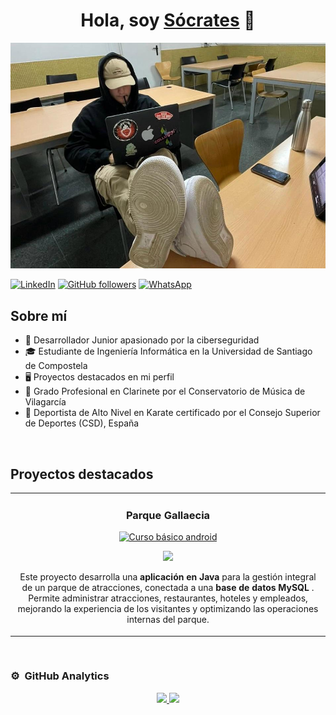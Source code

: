 <div align="center">
<h1 align="center">Hola, soy <a href="https://linktr.ee/soocratess">Sócrates</a> 👋</h1>
</div>
<img src="https://github.com/soocratess/soocratess/blob/main/soocratess.jpg">



[![LinkedIn](https://img.shields.io/badge/-LinkedIn-blue?style=flat-square&logo=linkedin)](https://www.linkedin.com/in/s%C3%B3crates-agudo-06a90223a/)
[![GitHub followers](https://img.shields.io/github/followers/soocratess?style=social)](https://github.com/soocratess)
[![WhatsApp](https://img.shields.io/badge/WhatsApp-25D366?logo=whatsapp&logoColor=fff&style=flat)](https://wa.me/625114932)



## Sobre mí

- 📱 Desarrollador Junior apasionado por la ciberseguridad
- 🎓 Estudiante de Ingeniería Informática en la Universidad de Santiago de Compostela
- 🖥️ Proyectos destacados en mi perfil
- 🎵 Grado Profesional en Clarinete por el Conservatorio de Música de Vilagarcía
- 🥋 Deportista de Alto Nivel en Karate certificado por el Consejo Superior de Deportes (CSD), España


<br>

## Proyectos destacados
<table>
<tr>
<td width="50%">
<h3 align="center">Parque Gallaecia</h3>
<div align="center">
<a href="https://github.com/soocratess/ParqueGallaecia" target="_blank"><img src="https://cdn.worldvectorlogo.com/logos/java.svg" width="400" alt="Curso básico android"></a>
<p>
<a href="https://github.com/soocratess/ParqueGallaecia" target="_blank">
<img src="https://img.shields.io/badge/CÓDIGO-ff9?style=for-the-badge&logo=github&logoColor=black">
</a>
</p>
<p>Este proyecto desarrolla una <strong> aplicación en Java </strong> para la gestión integral de un parque de atracciones, conectada a una <strong> base de datos MySQL </strong>. Permite administrar atracciones, restaurantes, hoteles y empleados, mejorando la experiencia de los visitantes y optimizando las operaciones internas del parque.</p>
</div>
  
</td>
</table>                                                                                 
</div>
<br>

### ⚙️ &nbsp;GitHub Analytics

<p align="center">
<a href="https://github.com/soocratess">
  <img height="180em" src="https://github-readme-stats-eight-theta.vercel.app/api?username=soocratess&show_icons=true&theme=algolia&include_all_commits=true&count_private=true"/>
  <img height="180em" src="https://github-readme-stats-eight-theta.vercel.app/api/top-langs/?username=soocratess&layout=compact&langs_count=8&theme=algolia"/>
</a>
</p>
